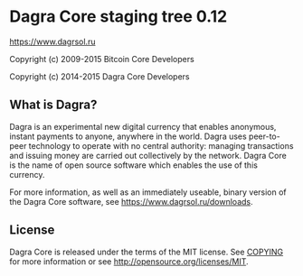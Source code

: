 Dagra Core staging tree 0.12
===============================

https://www.dagrsol.ru

Copyright (c) 2009-2015 Bitcoin Core Developers

Copyright (c) 2014-2015 Dagra Core Developers


What is Dagra?
----------------

Dagra is an experimental new digital currency that enables anonymous, instant
payments to anyone, anywhere in the world. Dagra uses peer-to-peer technology
to operate with no central authority: managing transactions and issuing money
are carried out collectively by the network. Dagra Core is the name of open
source software which enables the use of this currency.

For more information, as well as an immediately useable, binary version of
the Dagra Core software, see https://www.dagrsol.ru/downloads.


License
-------

Dagra Core is released under the terms of the MIT license. See [COPYING](COPYING) for more
information or see http://opensource.org/licenses/MIT.